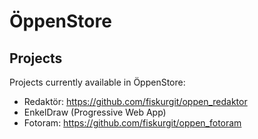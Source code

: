 # ÖppenStore

## Projects

Projects currently available in ÖppenStore:
* Redaktör: https://github.com/fiskurgit/oppen_redaktor
* EnkelDraw (Progressive Web App)
* Fotoram: https://github.com/fiskurgit/oppen_fotoram
